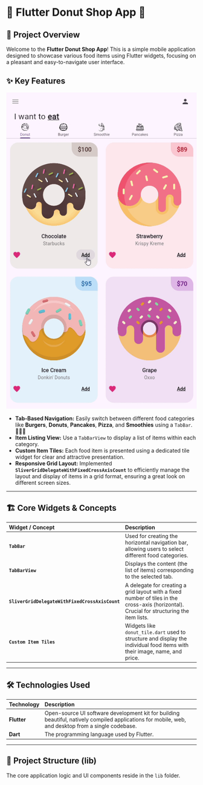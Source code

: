 # 🍩 Flutter Donut Shop App 🍩

## 🚀 Project Overview

Welcome to the **Flutter Donut Shop App**! This is a simple mobile application designed to showcase various food items using Flutter widgets, focusing on a pleasant and easy-to-navigate user interface.

## ✨ Key Features

![Donut Demo](lib/images/DonutApp.gif)

* **Tab-Based Navigation:** Easily switch between different food categories like **Burgers**, **Donuts**, **Pancakes**, **Pizza**, and **Smoothies** using a `TabBar`. 🍔🥞🍕
* **Item Listing View:** Use a `TabBarView` to display a list of items within each category.
* **Custom Item Tiles:** Each food item is presented using a dedicated tile widget for clear and attractive presentation.
* **Responsive Grid Layout:** Implemented **`SliverGridDelegateWithFixedCrossAxisCount`** to efficiently manage the layout and display of items in a grid format, ensuring a great look on different screen sizes.

---

## 🏗️ Core Widgets & Concepts

| Widget / Concept | Description |
| :--- | :--- |
| **`TabBar`** | Used for creating the horizontal navigation bar, allowing users to select different food categories. |
| **`TabBarView`** | Displays the content (the list of items) corresponding to the selected tab. |
| **`SliverGridDelegateWithFixedCrossAxisCount`** | A delegate for creating a grid layout with a fixed number of tiles in the cross-axis (horizontal). Crucial for structuring the item lists. |
| **`Custom Item Tiles`** | Widgets like `donut_tile.dart` used to structure and display the individual food items with their image, name, and price. |

---

## 🛠️ Technologies Used

| Technology | Description |
| :--- | :--- |
| **Flutter** | Open-source UI software development kit for building beautiful, natively compiled applications for mobile, web, and desktop from a single codebase. |
| **Dart** | The programming language used by Flutter. |

---

## 📂 Project Structure (lib)

The core application logic and UI components reside in the `lib` folder.
